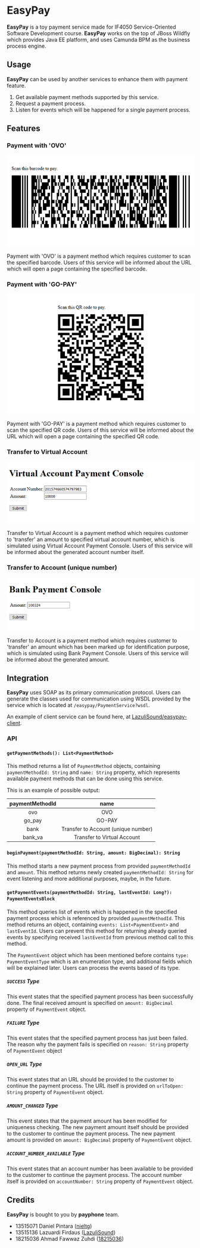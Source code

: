 # EasyPay

**EasyPay** is a toy payment service made for IF4050 Service-Oriented Software Development course. **EasyPay** works on the top of JBoss Wildfly which provides Java EE platform, and uses Camunda BPM as the business process engine.

## Usage

**EasyPay** can be used by another services to enhance them with payment feature.

1. Get available payment methods supported by this service.
2. Request a payment process.
3. Listen for events which will be happened for a single payment process.

## Features

### Payment with 'OVO'

![Payment Barcode](doc/Screenshot_2018-11-28%20OVO%20Payment%20Barcode.png)

Payment with 'OVO' is a payment method which requires customer to scan the specified barcode. Users of this service will be informed about the URL which will open a page containing the specified barcode.

### Payment with 'GO-PAY'

![Payment QR Code](doc/Screenshot_2018-11-28%20GO-PAY%20Payment%20QR%20Code.png)

Payment with 'GO-PAY' is a payment method which requires customer to scan the specified QR code. Users of this service will be informed about the URL which will open a page containing the specified QR code.

### Transfer to Virtual Account

![Virtual Account Payment Console](doc/Screenshot_2018-11-28%20Virtual%20Account%20Payment%20Console.png)

Transfer to Virtual Account is a payment method which requires customer to 'transfer' an amount to specified virtual account number, which is simulated using Virtual Account Payment Console. Users of this service will be informed about the generated account number itself.

### Transfer to Account (unique number)

![Bank Payment Console](doc/Screenshot_2018-11-28%20Bank%20Payment%20Console.png)

Transfer to Account is a payment method which requires customer to 'transfer' an amount which has been marked up for identification purpose, which is simulated using Bank Payment Console. Users of this service will be informed about the generated amount.

## Integration

**EasyPay** uses SOAP as its primary communication protocol. Users can generate the classes used for communication using WSDL provided by the service which is located at `/easypay/PaymentService?wsdl`.

An example of client service can be found here, at [LazuliSound/easypay-client](https://github.com/LazuliSound/easypay-client).

### API

#### `getPaymentMethods(): List<PaymentMethod>`

This method returns a list of `PaymentMethod` objects, containing `paymentMethodId: String` and `name: String` property, which represents available payment methods that can be done using this service.

This is an example of possible output:

| paymentMethodId |                 name                |
|:---------------:|:-----------------------------------:|
| ovo             | OVO                                 |
| go_pay          | GO-PAY                              |
| bank            | Transfer to Account (unique number) |
| bank_va         | Transfer to Virtual Account         |

#### `beginPayment(paymentMethodId: String, amount: BigDecimal): String`

This method starts a new payment process from provided `paymentMethodId` and `amount`. This method returns newly created `paymentMethodId: String` for event listening and more additional purposes, maybe, in the future.

#### `getPaymentEvents(paymentMethodId: String, lastEventId: Long?): PaymentEventsBlock`

This method queries list of events which is happened in the specified payment process which is referenced by provided `paymentMethodId`. This method returns an object, containing `events: List<PaymentEvent>` and `lastEventId`. Users can prevent this method for returning already queried events by specifying received `lastEventId` from previous method call to this method.

The `PaymentEvent` object which has been mentioned before contains `type: PaymentEventType` which is an enumeration type, and additional fields which will be explained later. Users can process the events based of its type.

##### `SUCCESS` Type

This event states that the specified payment process has been successfully done. The final received amount is specified on `amount: BigDecimal` property of `PaymentEvent` object.

##### `FAILURE` Type

This event states that the specified payment process has just been failed. The reason why the payment fails is specified on `reason: String` property of `PaymentEvent` object

##### `OPEN_URL` Type

This event states that an URL should be provided to the customer to continue the payment process. The URL itself is provided on `urlToOpen: String` property of `PaymentEvent` object.

##### `AMOUNT_CHANGED` Type

This event states that the payment amount has been modified for uniqueness checking. The new payment amount itself should be provided to the customer to continue the payment process. The new payment amount is provided on `amount: BigDecimal` property of `PaymentEvent` object.

##### `ACCOUNT_NUMBER_AVAILABLE` Type

This event states that an account number has been available to be provided to the customer to continue the payment process. The account number itself is provided on `accountNumber: String` property of `PaymentEvent` object.

## Credits

**EasyPay** is bought to you by **payphone** team.

- 13515071 Daniel Pintara ([nieltg](https://github.com/nieltg))
- 13515136 Lazuardi Firdaus ([LazuliSound](https://github.com/LazuliSound))
- 18215036 	Ahmad Fawwaz Zuhdi ([18215036](https://github.com/18215036))
